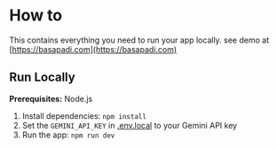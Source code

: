 # How to

This contains everything you need to run your app locally.
see demo at [https://basapadi.com](https://basapadi.com)

## Run Locally

**Prerequisites:**  Node.js


1. Install dependencies:
   `npm install`
2. Set the `GEMINI_API_KEY` in [.env.local](.env.local) to your Gemini API key
3. Run the app:
   `npm run dev`
